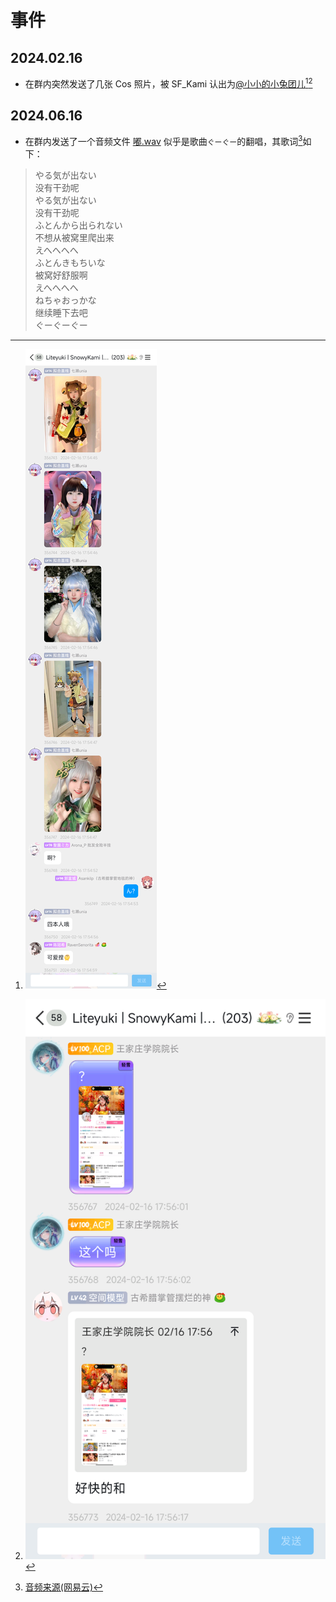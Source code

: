 # 事件

## 2024.02.16

- 在群内突然发送了几张 Cos 照片，被 SF_Kami 认出为[@小小的小兔团儿](https://space.bilibili.com/27897180)[^1][^2]
  
## 2024.06.16

- 在群内发送了一个音频文件 [嘟.wav](res/嘟.wav) 似乎是歌曲`ぐーぐー`的翻唱，其歌词[^3]如下：
  
> やる気が出ない  
> 没有干劲呢  
> やる気が出ない  
> 没有干劲呢  
> ふとんから出られない  
> 不想从被窝里爬出来  
> えへへへへ  
> ふとんきもちいな  
> 被窝好舒服啊  
> えへへへへ  
> ねちゃおっかな  
> 继续睡下去吧  
> ぐーぐーぐー  



[^1]: ![Cos照片](res/cospictures.png)

[^2]: ![小兔团](res/xiaotutuan.png)

[^3]: [音频来源(网易云)](https://music.163.com/#/song?id=435948255)